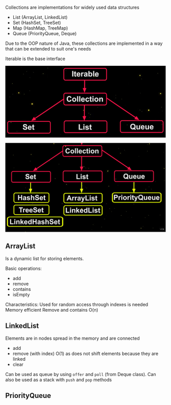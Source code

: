 Collections are implementations for widely used data structures

- List (ArrayList, LinkedList)
- Set (HashSet, TreeSet)
- Map (HashMap, TreeMap)
- Queue (PriorityQueue, Deque)

Due to the OOP nature of Java, these collections are implemented in a way that can be extended to suit one's needs 

Iterable is the base interface

![alt text](image.png)

![alt text](image-1.png)

## ArrayList

Is a dynamic list for storing elements.

Basic operations: 
- add
- remove
- contains
- isEmpty

Characteristics:
Used for random access through indexes is needed
Memory efficient
Remove and contains O(n)

## LinkedList

Elements are in nodes spread in the memory and are connected

- add
- remove (with index) O(1) as  does not shift elements because they are linked
- clear

Can be used as queue by using `offer` and `poll` (from Deque class). Can also be used as a stack with `push` and `pop` methods

## PriorityQueue

